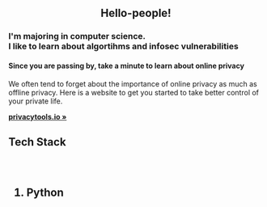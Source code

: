   <h2 style="text-align: center;">Hello-people!</h2>
  <h3>I'm majoring in computer science.<br>I like to learn about algortihms and infosec vulnerabilities</h3>
   <h4>Since you are passing by, take a minute to learn about online privacy</h4>

  <p style="text-align: center;">
  <p>
    We often tend to forget about the importance of online privacy as much as offline privacy. Here is a website to get you started to take better control of your private life.
    </p>
    <a href="https://privacytools.io/"><strong>privacytools.io »</strong></a>
  <h2>Tech Stack<h2>
  <br>
  <ol>
    <li>Python</li>

   
 

 
 
   
  
   
